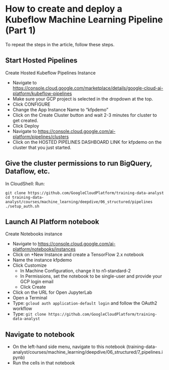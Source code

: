 # How to create and deploy a Kubeflow Machine Learning Pipeline (Part 1)

To repeat the steps in the article, follow these steps.

## Start Hosted Pipelines
Create Hosted Kubeflow Pipelines Instance

* Navigate to https://console.cloud.google.com/marketplace/details/google-cloud-ai-platform/kubeflow-pipelines
* Make sure your GCP project is selected in the dropdown at the top.
* Click CONFIGURE
* Change the App Instance Name to “kfpdemo”
* Click on the Create Cluster button and wait 2-3 minutes for cluster to get created.
* Click Deploy
* Navigate to https://console.cloud.google.com/ai-platform/pipelines/clusters
* Click on the HOSTED PIPELINES DASHBOARD LINK for kfpdemo on the cluster that you just started.

## Give the cluster permissions to run BigQuery, Dataflow, etc.

In CloudShell:
Run:
```
git clone https://github.com/GoogleCloudPlatform/training-data-analyst
cd training-data-analyst/courses/machine_learning/deepdive/06_structured/pipelines
./setup_auth.sh
```


## Launch AI Platform notebook
Create Notebooks instance
* Navigate to https://console.cloud.google.com/ai-platform/notebooks/instances
* Click on +New Instance and create a TensorFlow 2.x notebook
* Name the instance kfpdemo
* Click Customize 
  * In Machine Configuration, change it to n1-standard-2
  * In Permissions, set the notebook to be single-user and provide your GCP login email
  * Click Create
* Click on the URL for Open JupyterLab
* Open a Terminal
* Type:
    ```gcloud auth application-default login``` and follow the OAuth2 workflow
* Type:
    ```git clone https://github.com/GoogleCloudPlatform/training-data-analyst```

## Navigate to notebook
* On the left-hand side menu, navigate to this notebook (training-data-analyst/courses/machine_learning/deepdive/06_structured/7_pipelines.ipynb)
* Run the cells in that notebook
